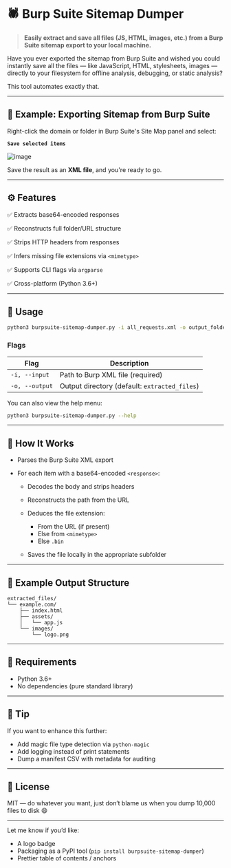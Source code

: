 # 🕷️ Burp Suite Sitemap Dumper

> **Easily extract and save all files (JS, HTML, images, etc.) from a Burp Suite sitemap export to your local machine.**

Have you ever exported the sitemap from Burp Suite and wished you could instantly save all the files — like JavaScript, HTML, stylesheets, images — directly to your filesystem for offline analysis, debugging, or static analysis?

This tool automates exactly that.

---

## 📸 Example: Exporting Sitemap from Burp Suite

Right-click the domain or folder in Burp Suite's Site Map panel and select:

**`Save selected items`**

![image](https://github.com/user-attachments/assets/19e2b456-17b4-4daa-8fa7-b94593d4e531)

Save the result as an **XML file**, and you're ready to go.

---

## ⚙️ Features

✅ Extracts base64-encoded responses

✅ Reconstructs full folder/URL structure

✅ Strips HTTP headers from responses

✅ Infers missing file extensions via `<mimetype>`

✅ Supports CLI flags via `argparse`

✅ Cross-platform (Python 3.6+)

---

## 🚀 Usage

```bash
python3 burpsuite-sitemap-dumper.py -i all_requests.xml -o output_folder
```

### Flags

| Flag           | Description                                   |
| -------------- | --------------------------------------------- |
| `-i, --input`  | Path to Burp XML file (required)              |
| `-o, --output` | Output directory (default: `extracted_files`) |

You can also view the help menu:

```bash
python3 burpsuite-sitemap-dumper.py --help
```

---

## 🧠 How It Works

* Parses the Burp Suite XML export
* For each item with a base64-encoded `<response>`:

  * Decodes the body and strips headers
  * Reconstructs the path from the URL
  * Deduces the file extension:

    * From the URL (if present)
    * Else from `<mimetype>`
    * Else `.bin`
  * Saves the file locally in the appropriate subfolder

---

## 🧩 Example Output Structure

```
extracted_files/
└── example.com/
    ├── index.html
    ├── assets/
    │   └── app.js
    └── images/
        └── logo.png
```

---

## 🔧 Requirements

* Python 3.6+
* No dependencies (pure standard library)

---

## 🧪 Tip

If you want to enhance this further:

* Add magic file type detection via `python-magic`
* Add logging instead of print statements
* Dump a manifest CSV with metadata for auditing

---

## 📄 License

MIT — do whatever you want, just don’t blame us when you dump 10,000 files to disk 😄

---

Let me know if you’d like:

* A logo badge
* Packaging as a PyPI tool (`pip install burpsuite-sitemap-dumper`)
* Prettier table of contents / anchors
